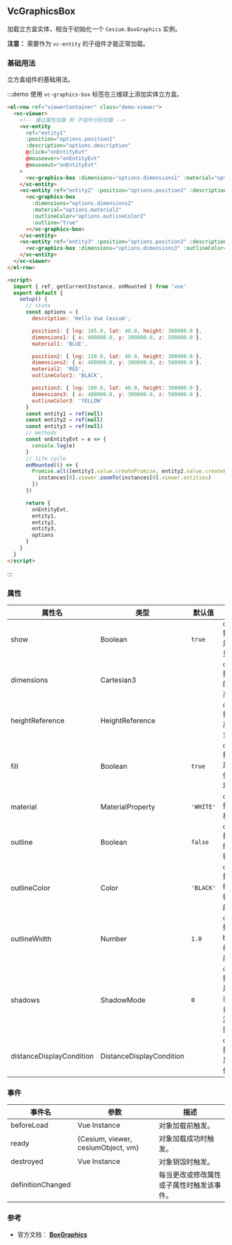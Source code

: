 ## VcGraphicsBox

加载立方盒实体，相当于初始化一个 `Cesium.BoxGraphics` 实例。

**注意：** 需要作为 `vc-entity` 的子组件才能正常加载。

### 基础用法

立方盒组件的基础用法。

:::demo 使用 `vc-graphics-box` 标签在三维球上添加实体立方盒。

```html
<el-row ref="viewerContainer" class="demo-viewer">
  <vc-viewer>
    <!-- 通过属性加载 和 子组件分别加载 -->
    <vc-entity
      ref="entity1"
      :position="options.position1"
      :description="options.description"
      @click="onEntityEvt"
      @mouseover="onEntityEvt"
      @mouseout="onEntityEvt"
    >
      <vc-graphics-box :dimensions="options.dimensions1" :material="options.material1"></vc-graphics-box>
    </vc-entity>
    <vc-entity ref="entity2" :position="options.position2" :description="options.description">
      <vc-graphics-box
        :dimensions="options.dimensions2"
        :material="options.material2"
        :outlineColor="options.outlineColor2"
        :outline="true"
      ></vc-graphics-box>
    </vc-entity>
    <vc-entity ref="entity3" :position="options.position3" :description="options.description">
      <vc-graphics-box :dimensions="options.dimensions3" :outlineColor="options.outlineColor3" :fill="false" :outline="true"></vc-graphics-box>
    </vc-entity>
  </vc-viewer>
</el-row>

<script>
  import { ref, getCurrentInstance, onMounted } from 'vue'
  export default {
    setup() {
      // state
      const options = {
        description: 'Hello Vue Cesium',

        position1: { lng: 105.0, lat: 40.0, height: 300000.0 },
        dimensions1: { x: 400000.0, y: 300000.0, z: 500000.0 },
        material1: 'BLUE',

        position2: { lng: 110.0, lat: 40.0, height: 300000.0 },
        dimensions2: { x: 400000.0, y: 300000.0, z: 500000.0 },
        material2: 'RED',
        outlineColor2: 'BLACK',

        position3: { lng: 100.0, lat: 40.0, height: 300000.0 },
        dimensions3: { x: 400000.0, y: 300000.0, z: 500000.0 },
        outlineColor3: 'YELLOW'
      }
      const entity1 = ref(null)
      const entity2 = ref(null)
      const entity3 = ref(null)
      // methods
      const onEntityEvt = e => {
        console.log(e)
      }
      // life cycle
      onMounted(() => {
        Promise.all([entity1.value.createPromise, entity2.value.createPromise, entity3.value.createPromise]).then(instances => {
          instances[0].viewer.zoomTo(instances[0].viewer.entities)
        })
      })

      return {
        onEntityEvt,
        entity1,
        entity2,
        entity3,
        options
      }
    }
  }
</script>
```

:::

### 属性

| 属性名                   | 类型                     | 默认值    | 描述                                                  |
| ------------------------ | ------------------------ | --------- | ----------------------------------------------------- |
| show                     | Boolean                  | `true`    | `optional` 指定 box 是否可见。                        |
| dimensions               | Cartesian3               |           | `optional` 指定 box 的长宽高。                        |
| heightReference          | HeightReference          |           | `optional` 指定 box 高度模式。                        |
| fill                     | Boolean                  | `true`    | `optional` 指定 box 是否按提供的材质填充。            |
| material                 | MaterialProperty         | `'WHITE'` | `optional` 指定 box 材质。                            |
| outline                  | Boolean                  | `false`   | `optional` 指定是否绘制 box 轮廓线。                  |
| outlineColor             | Color                    | `'BLACK'` | `optional` 指定是否绘制 box 轮廓线的颜色。            |
| outlineWidth             | Number                   | `1.0`     | `optional` 指定绘制 box 轮廓线的宽度。                |
| shadows                  | ShadowMode               | `0`       | `optional` 指定这些是否投射或接收来自每个光源的阴影。 |
| distanceDisplayCondition | DistanceDisplayCondition |           | `optional` 指定 box 显示条件。                        |

### 事件

| 事件名            | 参数                               | 描述                                     |
| ----------------- | ---------------------------------- | ---------------------------------------- |
| beforeLoad        | Vue Instance                       | 对象加载前触发。                         |
| ready             | {Cesium, viewer, cesiumObject, vm} | 对象加载成功时触发。                     |
| destroyed         | Vue Instance                       | 对象销毁时触发。                         |
| definitionChanged |                                    | 每当更改或修改属性或子属性时触发该事件。 |

### 参考

- 官方文档： **[BoxGraphics](https://cesium.com/docs/cesiumjs-ref-doc/BoxGraphics.html)**
